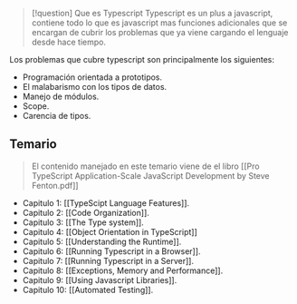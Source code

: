 >[!question] Que es Typescript
>Typescript es un plus a javascript, contiene todo lo que es javascript mas funciones adicionales que se encargan de cubrir los problemas que ya viene cargando el lenguaje desde hace tiempo.

Los problemas que cubre typescript son principalmente los siguientes:
- Programación orientada a prototipos.
- El malabarismo con los tipos de datos.
- Manejo de módulos.
- Scope.
- Carencia de tipos.

## Temario
>El contenido manejado en este temario viene de el libro [[Pro TypeScript Application-Scale JavaScript Development by Steve Fenton.pdf]]

- Capitulo 1: [[TypeScipt Language Features]].
- Capitulo 2: [[Code Organization]].
- Capitulo 3: [[The Type system]].
- Capitulo 4: [[Object Orientation in TypeScript]]
- Capitulo 5: [[Understanding the Runtime]].
- Capitulo 6: [[Running Typescript in a Browser]].
- Capitulo 7: [[Running Typescript in a Server]].
- Capitulo 8: [[Exceptions, Memory and Performance]].
- Capitulo 9: [[Using Javascript Libraries]].
- Capitulo 10: [[Automated Testing]].